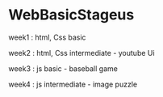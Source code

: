 # WebBasicStageus

week1  :  html, Css basic
&nbsp;&nbsp;&nbsp;&nbsp;&nbsp;&nbsp;&nbsp;&nbsp;


week2  :  html, Css intermediate - youtube Ui
&nbsp;&nbsp;&nbsp;&nbsp;&nbsp;&nbsp;&nbsp;&nbsp;


week3  :  js basic - baseball game
&nbsp;&nbsp;&nbsp;&nbsp;&nbsp;&nbsp;&nbsp;&nbsp;


week4  : js intermediate - image puzzle
